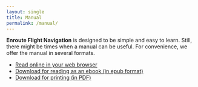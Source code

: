 ```yaml
---
layout: single
title: Manual
permalink: /manual/
---
```


**Enroute Flight Navigation** is designed to be simple and easy to learn. Still,
there might be times when a manual can be useful.  For convenience, we offer the
manual in several formats.

- [Read online in your web browser](https://akaflieg-freiburg.github.io/enrouteText/manual)
- [Download for reading as an ebook (in epub format)](https://akaflieg-freiburg.github.io/enrouteText/manual.epub)
- [Download for printing (in PDF)](https://akaflieg-freiburg.github.io/enrouteText/manual.pdf)

